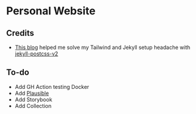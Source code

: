 # Personal Website

## Credits
- [This blog](https://medium.com/@mauddev/jekyll-tailwind-netlify-9496352b49ee) helped me solve my Tailwind and Jekyll setup headache with [jekyll-postcss-v2](https://github.com/bglw/jekyll-postcss-v2)


## To-do

- Add GH Action testing Docker
- Add [Plausible](https://plausible.io/)
- Add Storybook
- Add Collection